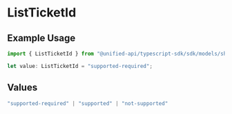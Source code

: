 # ListTicketId

## Example Usage

```typescript
import { ListTicketId } from "@unified-api/typescript-sdk/sdk/models/shared";

let value: ListTicketId = "supported-required";
```

## Values

```typescript
"supported-required" | "supported" | "not-supported"
```